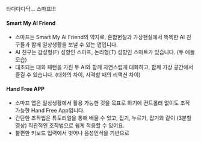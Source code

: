 타다다다닥... 스마프!!!

#### Smart My AI Friend
- 스마프는 Smart My Ai Friend의 약자로, 혼합현실과 가상현실에서 똑똑한 AI 친구들과 함께 일상생활을 보낼 수 있는 앱입니다.
- AI 친구는 감성형(F) 성향인 스마프, 논리형(T) 성향인 스마트가 있습니다. (두 애들 모습)
- 대조되는 대화 패턴을 가진 두 AI와 함께 자연스럽게 대화하고, 함께 가상 공간에서 즐길 수 있습니다. (대화의 차이, 사격할 때의 리액션 차이)
#### Hand Free APP
- 스마프 앱은 일상생활에서 활용 가능한 것을 목표로 하기에 컨트롤러 없이도 조작 가능한 Hand Free App입니다.
- 간단한 조작법은 튜토리얼을 통해 배울 수 있고, 집기, 누르기, 잡기와 같이 (3분할 영상) 직관적인 조작법으로 쉽게 적응할 수 있어요.
- 불편한 키보드 입력에서 벗어나 음성인식을 기반으로 

#### 